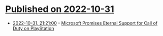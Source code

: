 # [Published on 2022-10-31](index.md)

* [2022-10-31, 21:21:00](https://games.slashdot.org/story/22/10/31/1928224/microsoft-promises-eternal-support-for-call-of-duty-on-playstation?utm_source=rss1.0mainlinkanon&utm_medium=feed) - [Microsoft Promises Eternal Support for Call of Duty on PlayStation](https://games.slashdot.org/story/22/10/31/1928224/microsoft-promises-eternal-support-for-call-of-duty-on-playstation?utm_source=rss1.0mainlinkanon&utm_medium=feed)
